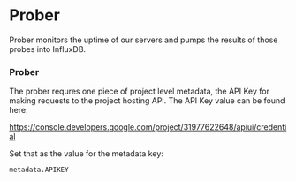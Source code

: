 Prober
======

Prober monitors the uptime of our servers and pumps the results of those probes
into InfluxDB.


### Prober ###
The prober requres one piece of project level metadata, the API Key for making
requests to the project hosting API. The API Key value can be found here:

https://console.developers.google.com/project/31977622648/apiui/credential

Set that as the value for the metadata key:

    metadata.APIKEY

